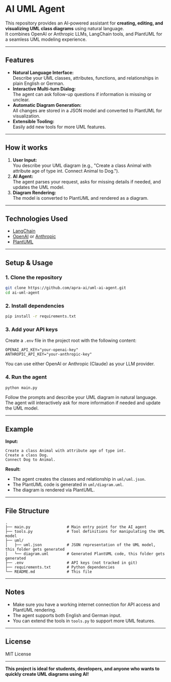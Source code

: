 # AI UML Agent

This repository provides an AI-powered assistant for **creating, editing, and visualizing UML class diagrams** using natural language.  
It combines OpenAI or Anthropic LLMs, LangChain tools, and PlantUML for a seamless UML modeling experience.

---

## Features

- **Natural Language Interface:**  
  Describe your UML classes, attributes, functions, and relationships in plain English or German.
- **Interactive Multi-turn Dialog:**  
  The agent can ask follow-up questions if information is missing or unclear.
- **Automatic Diagram Generation:**  
  All changes are stored in a JSON model and converted to PlantUML for visualization.
- **Extensible Tooling:**  
  Easily add new tools for more UML features.

---

## How it works

1. **User Input:**  
   You describe your UML diagram (e.g., "Create a class Animal with attribute age of type int. Connect Animal to Dog.").
2. **AI Agent:**  
   The agent parses your request, asks for missing details if needed, and updates the UML model.
3. **Diagram Rendering:**  
   The model is converted to PlantUML and rendered as a diagram.

---

## Technologies Used

- [LangChain](https://github.com/langchain-ai/langchain)
- [OpenAI](https://platform.openai.com/) or [Anthropic](https://www.anthropic.com/)
- [PlantUML](https://plantuml.com/)

---

## Setup & Usage

### 1. Clone the repository

```bash
git clone https://github.com/apra-ai/uml-ai-agent.git
cd ai-uml-agent
```

### 2. Install dependencies

```bash
pip install -r requirements.txt
```

### 3. Add your API keys

Create a `.env` file in the project root with the following content:

```env
OPENAI_API_KEY="your-openai-key"
ANTHROPIC_API_KEY="your-anthropic-key"
```

You can use either OpenAI or Anthropic (Claude) as your LLM provider.

### 4. Run the agent

```bash
python main.py
```

Follow the prompts and describe your UML diagram in natural language.  
The agent will interactively ask for more information if needed and update the UML model.

---

## Example

**Input:**
```
Create a class Animal with attribute age of type int.
Create a class Dog.
Connect Dog to Animal.
```

**Result:**  
- The agent creates the classes and relationship in `uml/uml.json`.
- The PlantUML code is generated in `uml/diagram.uml`.
- The diagram is rendered via PlantUML.

---

## File Structure

```
.
├── main.py                # Main entry point for the AI agent
├── tools.py               # Tool definitions for manipulating the UML model
├── uml/
│   ├── uml.json           # JSON representation of the UML model, this folder gets generated
│   └── diagram.uml        # Generated PlantUML code, this folder gets generated
├── .env                   # API keys (not tracked in git)
├── requirements.txt       # Python dependencies
└── README.md              # This file
```

---

## Notes

- Make sure you have a working internet connection for API access and PlantUML rendering.
- The agent supports both English and German input.
- You can extend the tools in `tools.py` to support more UML features.

---

## License

MIT License

---

**This project is ideal for students, developers, and anyone who wants to quickly create UML diagrams using AI!**
